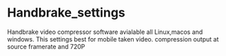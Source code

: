 # Handbrake_settings
Handbrake video compressor software avialable all Linux,macos and windows.
This settings best for mobile taken video. compression output at source framerate and 720P 
